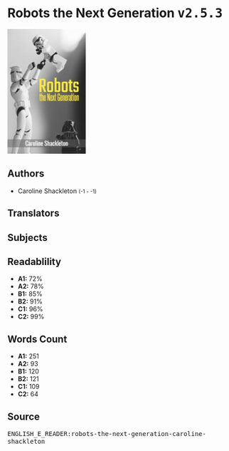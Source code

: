 # Robots the Next Generation <kbd>v2.5.3</kbd>

![](./cover.medium.jpg "")

## Authors


 - Caroline Shackleton <small>(-1 - -1)</small>

## Translators



## Subjects



## Readablility


 - **A1:** 72%
 - **A2:** 78%
 - **B1:** 85%
 - **B2:** 91%
 - **C1:** 96%
 - **C2:** 99%

## Words Count


 - **A1:** 251
 - **A2:** 93
 - **B1:** 120
 - **B2:** 121
 - **C1:** 109
 - **C2:** 64

## Source


<kbd>ENGLISH_E_READER:robots-the-next-generation-caroline-shackleton</kbd>
